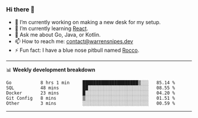 ### Hi there 👋

- 🔭 I’m currently working on making a new desk for my setup.
- 🌱 I’m currently learning [React](https://reactjs.org/).
- 💬 Ask me about Go, Java, or Kotlin.
- 📫 How to reach me: contact@warrensnipes.dev
- ⚡ Fun fact: I have a blue nose pitbull named [Rocco](https://i.imgur.com/iLsSCKu.jpg).

-------

📊 **Weekly development breakdown**
<!--START_SECTION:waka-->
```text
Go           8 hrs 1 min     █████████████████████▒░░░   85.14 % 
SQL          48 mins         ██░░░░░░░░░░░░░░░░░░░░░░░   08.55 % 
Docker       23 mins         █░░░░░░░░░░░░░░░░░░░░░░░░   04.20 % 
Git Config   8 mins          ▒░░░░░░░░░░░░░░░░░░░░░░░░   01.51 % 
Other        3 mins          ░░░░░░░░░░░░░░░░░░░░░░░░░   00.59 % 
```
<!--END_SECTION:waka-->

-------

